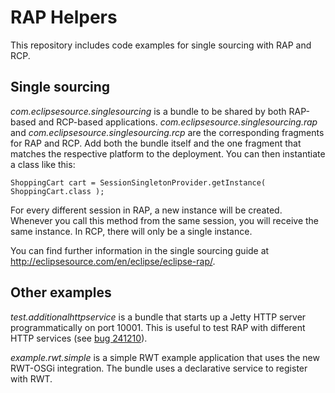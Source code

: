 RAP Helpers
===========

This repository includes code examples for single sourcing with RAP and RCP.

Single sourcing
---------------

*com.eclipsesource.singlesourcing* is a bundle to be shared by both RAP-based and RCP-based applications.
*com.eclipsesource.singlesourcing.rap* and *com.eclipsesource.singlesourcing.rcp* are the corresponding fragments for RAP and RCP.
Add both the bundle itself and the one fragment that matches the respective platform to the deployment.
You can then instantiate a class like this:

    ShoppingCart cart = SessionSingletonProvider.getInstance( ShoppingCart.class );

For every different session in RAP, a new instance will be created.
Whenever you call this method from the same session, you will receive the same instance.
In RCP, there will only be a single instance.

You can find further information in the single sourcing guide at <http://eclipsesource.com/en/eclipse/eclipse-rap/>.

Other examples
--------------

*test.additionalhttpservice* is a bundle that starts up a Jetty HTTP server programmatically on port 10001.
This is useful to test RAP with different HTTP services (see [bug 241210](https://bugs.eclipse.org/bugs/show_bug.cgi?id=241210 "Should be possible to filter HttpService instance")).

*example.rwt.simple* is a simple RWT example application that uses the new RWT-OSGi integration.
The bundle uses a declarative service to register with RWT.

